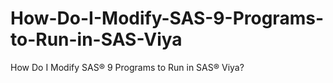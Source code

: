 # How-Do-I-Modify-SAS-9-Programs-to-Run-in-SAS-Viya
How Do I Modify SAS® 9 Programs to Run in SAS®  Viya?  
